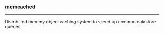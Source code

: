### memcached
---
Distributed memory object caching system to speed up common datastore queries





